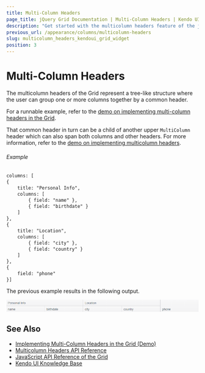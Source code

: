 ```yaml
---
title: Multi-Column Headers
page_title: jQuery Grid Documentation | Multi-Column Headers | Kendo UI
description: "Get started with the multicolumn headers feature of the jQuery Grid by Kendo UI allowing you to group together one or more columns by a common header."
previous_url: /appearance/columns/multicolumn-headers
slug: multicolumn_headers_kendoui_grid_widget
position: 3
---
```


# Multi-Column Headers

The multicolumn headers of the Grid represent a tree-like structure where the user can group one or more columns together by a common header.

For a runnable example, refer to the [demo on implementing multi-column headers in the Grid](https://demos.telerik.com/kendo-ui/grid/multicolumnheaders).

That common header in turn can be a child of another upper `MultiColumn` header which can also span both columns and other headers. For more information, refer to the [demo on implementing multicolumn headers](https://demos.telerik.com/kendo-ui/grid/multicolumnheaders).

###### Example

    columns: [
    {
        title: "Personal Info",
        columns: [
            { field: "name" },
            { field: "birthdate" }
        ]
    },
    {
        title: "Location",
        columns: [
            { field: "city" },
            { field: "country" }
        ]
    },
    {
        field: "phone"
    }]

The previous example results in the following output.

<img src="multicolumn-headers.png">

## See Also

* [Implementing Multi-Column Headers in the Grid (Demo)](https://demos.telerik.com/kendo-ui/grid/multicolumnheaders)
* [Multicolumn Headers API Reference](/api/javascript/ui/grid/configuration/columns.columns)
* [JavaScript API Reference of the Grid](/api/javascript/ui/grid)
* [Kendo UI Knowledge Base](/knowledge-base)
